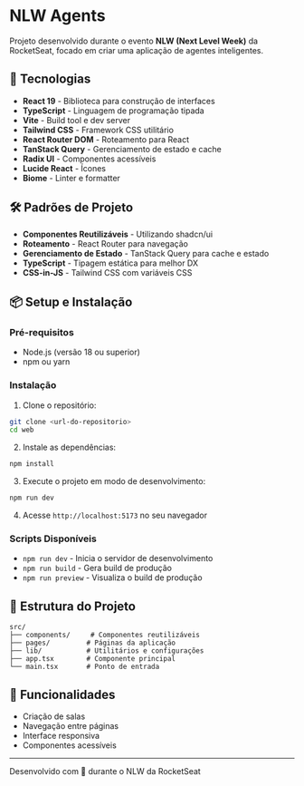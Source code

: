 # NLW Agents

Projeto desenvolvido durante o evento **NLW (Next Level Week)** da RocketSeat, focado em criar uma aplicação de agentes inteligentes.

## 🚀 Tecnologias

- **React 19** - Biblioteca para construção de interfaces
- **TypeScript** - Linguagem de programação tipada
- **Vite** - Build tool e dev server
- **Tailwind CSS** - Framework CSS utilitário
- **React Router DOM** - Roteamento para React
- **TanStack Query** - Gerenciamento de estado e cache
- **Radix UI** - Componentes acessíveis
- **Lucide React** - Ícones
- **Biome** - Linter e formatter

## 🛠️ Padrões de Projeto

- **Componentes Reutilizáveis** - Utilizando shadcn/ui
- **Roteamento** - React Router para navegação
- **Gerenciamento de Estado** - TanStack Query para cache e estado
- **TypeScript** - Tipagem estática para melhor DX
- **CSS-in-JS** - Tailwind CSS com variáveis CSS

## 📦 Setup e Instalação

### Pré-requisitos
- Node.js (versão 18 ou superior)
- npm ou yarn

### Instalação

1. Clone o repositório:
```bash
git clone <url-do-repositorio>
cd web
```

2. Instale as dependências:
```bash
npm install
```

3. Execute o projeto em modo de desenvolvimento:
```bash
npm run dev
```

4. Acesse `http://localhost:5173` no seu navegador

### Scripts Disponíveis

- `npm run dev` - Inicia o servidor de desenvolvimento
- `npm run build` - Gera build de produção
- `npm run preview` - Visualiza o build de produção

## 📁 Estrutura do Projeto

```
src/
├── components/     # Componentes reutilizáveis
├── pages/         # Páginas da aplicação
├── lib/           # Utilitários e configurações
├── app.tsx        # Componente principal
└── main.tsx       # Ponto de entrada
```

## 🎯 Funcionalidades

- Criação de salas
- Navegação entre páginas
- Interface responsiva
- Componentes acessíveis

---

Desenvolvido com 💜 durante o NLW da RocketSeat 